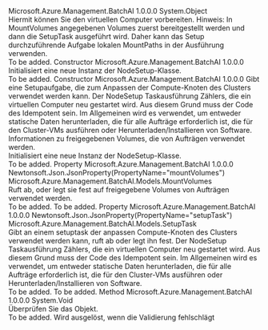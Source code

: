<Type Name="NodeSetup" FullName="Microsoft.Azure.Management.BatchAI.Models.NodeSetup">
  <TypeSignature Language="C#" Value="public class NodeSetup" />
  <TypeSignature Language="ILAsm" Value=".class public auto ansi beforefieldinit NodeSetup extends System.Object" />
  <TypeSignature Language="DocId" Value="T:Microsoft.Azure.Management.BatchAI.Models.NodeSetup" />
  <TypeSignature Language="VB.NET" Value="Public Class NodeSetup" />
  <TypeSignature Language="F#" Value="type NodeSetup = class" />
  <AssemblyInfo>
    <AssemblyName>Microsoft.Azure.Management.BatchAI</AssemblyName>
    <AssemblyVersion>1.0.0.0</AssemblyVersion>
  </AssemblyInfo>
  <Base>
    <BaseTypeName>System.Object</BaseTypeName>
  </Base>
  <Interfaces />
  <Docs>
    <summary>
            Hiermit können Sie den virtuellen Computer vorbereiten. Hinweis: In MountVolumes angegebenen Volumes zuerst bereitgestellt werden und dann die SetupTask ausgeführt wird. Daher kann das Setup durchzuführende Aufgabe lokalen MountPaths in der Ausführung verwenden.
            </summary>
    <remarks>To be added.</remarks>
  </Docs>
  <Members>
    <Member MemberName=".ctor">
      <MemberSignature Language="C#" Value="public NodeSetup ();" />
      <MemberSignature Language="ILAsm" Value=".method public hidebysig specialname rtspecialname instance void .ctor() cil managed" />
      <MemberSignature Language="DocId" Value="M:Microsoft.Azure.Management.BatchAI.Models.NodeSetup.#ctor" />
      <MemberSignature Language="VB.NET" Value="Public Sub New ()" />
      <MemberType>Constructor</MemberType>
      <AssemblyInfo>
        <AssemblyName>Microsoft.Azure.Management.BatchAI</AssemblyName>
        <AssemblyVersion>1.0.0.0</AssemblyVersion>
      </AssemblyInfo>
      <Parameters />
      <Docs>
        <summary>
            Initialisiert eine neue Instanz der NodeSetup-Klasse.
            </summary>
        <remarks>To be added.</remarks>
      </Docs>
    </Member>
    <Member MemberName=".ctor">
      <MemberSignature Language="C#" Value="public NodeSetup (Microsoft.Azure.Management.BatchAI.Models.SetupTask setupTask = null, Microsoft.Azure.Management.BatchAI.Models.MountVolumes mountVolumes = null);" />
      <MemberSignature Language="ILAsm" Value=".method public hidebysig specialname rtspecialname instance void .ctor(class Microsoft.Azure.Management.BatchAI.Models.SetupTask setupTask, class Microsoft.Azure.Management.BatchAI.Models.MountVolumes mountVolumes) cil managed" />
      <MemberSignature Language="DocId" Value="M:Microsoft.Azure.Management.BatchAI.Models.NodeSetup.#ctor(Microsoft.Azure.Management.BatchAI.Models.SetupTask,Microsoft.Azure.Management.BatchAI.Models.MountVolumes)" />
      <MemberSignature Language="F#" Value="new Microsoft.Azure.Management.BatchAI.Models.NodeSetup : Microsoft.Azure.Management.BatchAI.Models.SetupTask * Microsoft.Azure.Management.BatchAI.Models.MountVolumes -&gt; Microsoft.Azure.Management.BatchAI.Models.NodeSetup" Usage="new Microsoft.Azure.Management.BatchAI.Models.NodeSetup (setupTask, mountVolumes)" />
      <MemberType>Constructor</MemberType>
      <AssemblyInfo>
        <AssemblyName>Microsoft.Azure.Management.BatchAI</AssemblyName>
        <AssemblyVersion>1.0.0.0</AssemblyVersion>
      </AssemblyInfo>
      <Parameters>
        <Parameter Name="setupTask" Type="Microsoft.Azure.Management.BatchAI.Models.SetupTask" />
        <Parameter Name="mountVolumes" Type="Microsoft.Azure.Management.BatchAI.Models.MountVolumes" />
      </Parameters>
      <Docs>
        <param name="setupTask">Gibt eine Setupaufgabe, die zum Anpassen der Compute-Knoten des Clusters verwendet werden kann. Der NodeSetup Taskausführung Zählers, die ein virtuellen Computer neu gestartet wird. Aus diesem Grund muss der Code des Idempotent sein. Im Allgemeinen wird es verwendet, um entweder statische Daten herunterladen, die für alle Aufträge erforderlich ist, die für den Cluster-VMs ausführen oder Herunterladen/Installieren von Software.</param>
        <param name="mountVolumes">Informationen zu freigegebenen Volumes, die von Aufträgen verwendet werden.</param>
        <summary>
            Initialisiert eine neue Instanz der NodeSetup-Klasse.
            </summary>
        <remarks>To be added.</remarks>
      </Docs>
    </Member>
    <Member MemberName="MountVolumes">
      <MemberSignature Language="C#" Value="public Microsoft.Azure.Management.BatchAI.Models.MountVolumes MountVolumes { get; set; }" />
      <MemberSignature Language="ILAsm" Value=".property instance class Microsoft.Azure.Management.BatchAI.Models.MountVolumes MountVolumes" />
      <MemberSignature Language="DocId" Value="P:Microsoft.Azure.Management.BatchAI.Models.NodeSetup.MountVolumes" />
      <MemberSignature Language="VB.NET" Value="Public Property MountVolumes As MountVolumes" />
      <MemberSignature Language="F#" Value="member this.MountVolumes : Microsoft.Azure.Management.BatchAI.Models.MountVolumes with get, set" Usage="Microsoft.Azure.Management.BatchAI.Models.NodeSetup.MountVolumes" />
      <MemberType>Property</MemberType>
      <AssemblyInfo>
        <AssemblyName>Microsoft.Azure.Management.BatchAI</AssemblyName>
        <AssemblyVersion>1.0.0.0</AssemblyVersion>
      </AssemblyInfo>
      <Attributes>
        <Attribute>
          <AttributeName>Newtonsoft.Json.JsonProperty(PropertyName="mountVolumes")</AttributeName>
        </Attribute>
      </Attributes>
      <ReturnValue>
        <ReturnType>Microsoft.Azure.Management.BatchAI.Models.MountVolumes</ReturnType>
      </ReturnValue>
      <Docs>
        <summary>
            Ruft ab, oder legt sie fest auf freigegebene Volumes von Aufträgen verwendet werden.
            </summary>
        <value>To be added.</value>
        <remarks>To be added.</remarks>
      </Docs>
    </Member>
    <Member MemberName="SetupTask">
      <MemberSignature Language="C#" Value="public Microsoft.Azure.Management.BatchAI.Models.SetupTask SetupTask { get; set; }" />
      <MemberSignature Language="ILAsm" Value=".property instance class Microsoft.Azure.Management.BatchAI.Models.SetupTask SetupTask" />
      <MemberSignature Language="DocId" Value="P:Microsoft.Azure.Management.BatchAI.Models.NodeSetup.SetupTask" />
      <MemberSignature Language="VB.NET" Value="Public Property SetupTask As SetupTask" />
      <MemberSignature Language="F#" Value="member this.SetupTask : Microsoft.Azure.Management.BatchAI.Models.SetupTask with get, set" Usage="Microsoft.Azure.Management.BatchAI.Models.NodeSetup.SetupTask" />
      <MemberType>Property</MemberType>
      <AssemblyInfo>
        <AssemblyName>Microsoft.Azure.Management.BatchAI</AssemblyName>
        <AssemblyVersion>1.0.0.0</AssemblyVersion>
      </AssemblyInfo>
      <Attributes>
        <Attribute>
          <AttributeName>Newtonsoft.Json.JsonProperty(PropertyName="setupTask")</AttributeName>
        </Attribute>
      </Attributes>
      <ReturnValue>
        <ReturnType>Microsoft.Azure.Management.BatchAI.Models.SetupTask</ReturnType>
      </ReturnValue>
      <Docs>
        <summary>
            Gibt an einem setuptask der anpassen Compute-Knoten des Clusters verwendet werden kann, ruft ab oder legt ihn fest. Der NodeSetup Taskausführung Zählers, die ein virtuellen Computer neu gestartet wird. Aus diesem Grund muss der Code des Idempotent sein. Im Allgemeinen wird es verwendet, um entweder statische Daten herunterladen, die für alle Aufträge erforderlich ist, die für den Cluster-VMs ausführen oder Herunterladen/Installieren von Software.
            </summary>
        <value>To be added.</value>
        <remarks>To be added.</remarks>
      </Docs>
    </Member>
    <Member MemberName="Validate">
      <MemberSignature Language="C#" Value="public virtual void Validate ();" />
      <MemberSignature Language="ILAsm" Value=".method public hidebysig newslot virtual instance void Validate() cil managed" />
      <MemberSignature Language="DocId" Value="M:Microsoft.Azure.Management.BatchAI.Models.NodeSetup.Validate" />
      <MemberSignature Language="VB.NET" Value="Public Overridable Sub Validate ()" />
      <MemberSignature Language="F#" Value="abstract member Validate : unit -&gt; unit&#xA;override this.Validate : unit -&gt; unit" Usage="nodeSetup.Validate " />
      <MemberType>Method</MemberType>
      <AssemblyInfo>
        <AssemblyName>Microsoft.Azure.Management.BatchAI</AssemblyName>
        <AssemblyVersion>1.0.0.0</AssemblyVersion>
      </AssemblyInfo>
      <ReturnValue>
        <ReturnType>System.Void</ReturnType>
      </ReturnValue>
      <Parameters />
      <Docs>
        <summary>
            Überprüfen Sie das Objekt.
            </summary>
        <remarks>To be added.</remarks>
        <exception cref="T:Microsoft.Rest.ValidationException">
            Wird ausgelöst, wenn die Validierung fehlschlägt
            </exception>
      </Docs>
    </Member>
  </Members>
</Type>